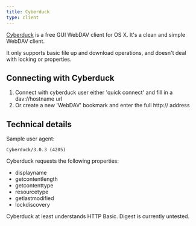 ```yaml
---
title: Cyberduck
type: client
---
```


[Cyberduck][1] is a free GUI WebDAV client for OS X. It's a clean and simple
WebDAV client.

It only supports basic file up and download operations, and doesn't deal with
locking or properties.

Connecting with Cyberduck
-------------------------

1. Connect with cyberduck user either 'quick connect' and fill in a dav://hostname url
2. Or create a new 'WebDAV' bookmark and enter the full http:// address 

Technical details
-----------------

Sample user agent:

    Cyberduck/3.0.3 (4205)

Cyberduck requests the following properties:

* displayname
* getcontentlength
* getcontenttype
* resourcetype
* getlastmodified
* lockdiscovery

Cyberduck at least understands HTTP Basic. Digest is currently untested.


[1]: http://cyberduck.io/

